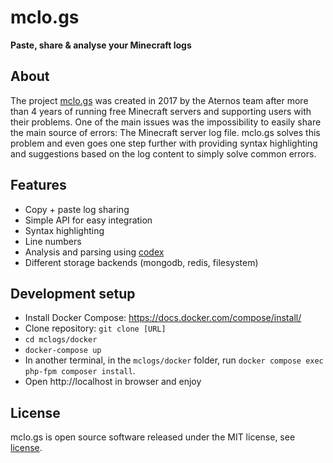 # mclo.gs
**Paste, share & analyse your Minecraft logs**

## About
The project [mclo.gs](https://mclo.gs) was created in 2017 by the Aternos team after more 
than 4 years of running free Minecraft servers and supporting users with 
their problems. One of the main issues was the impossibility to easily share 
the main source of errors: The Minecraft server log file. mclo.gs solves this 
problem and even goes one step further with providing syntax highlighting and 
suggestions based on the log content to simply solve common errors.

## Features
* Copy + paste log sharing
* Simple API for easy integration
* Syntax highlighting
* Line numbers
* Analysis and parsing using [codex](https://github.com/aternosorg/codex-minecraft)
* Different storage backends (mongodb, redis, filesystem)

## Development setup
* Install Docker Compose: https://docs.docker.com/compose/install/
* Clone repository: `git clone [URL]`
* `cd mclogs/docker`
* `docker-compose up`
* In another terminal, in the `mclogs/docker` folder, run `docker compose exec php-fpm composer install`.
* Open http://localhost in browser and enjoy

## License
mclo.gs is open source software released under the MIT license, see [license](LICENSE).
